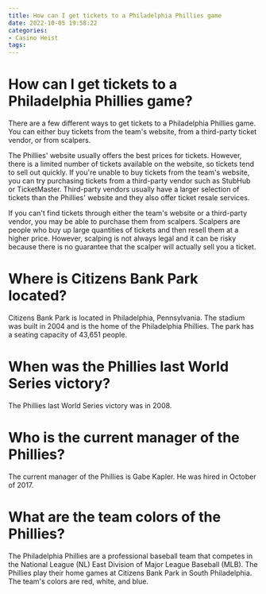 ```yaml
---
title: How can I get tickets to a Philadelphia Phillies game
date: 2022-10-05 19:58:22
categories:
- Casino Heist
tags:
---
```



#  How can I get tickets to a Philadelphia Phillies game?

There are a few different ways to get tickets to a Philadelphia Phillies game. You can either buy tickets from the team's website, from a third-party ticket vendor, or from scalpers.

The Phillies' website usually offers the best prices for tickets. However, there is a limited number of tickets available on the website, so tickets tend to sell out quickly. If you're unable to buy tickets from the team's website, you can try purchasing tickets from a third-party vendor such as StubHub or TicketMaster. Third-party vendors usually have a larger selection of tickets than the Phillies' website and they also offer ticket resale services.

If you can't find tickets through either the team's website or a third-party vendor, you may be able to purchase them from scalpers. Scalpers are people who buy up large quantities of tickets and then resell them at a higher price. However, scalping is not always legal and it can be risky because there is no guarantee that the scalper will actually sell you a ticket.

#  Where is Citizens Bank Park located?

Citizens Bank Park is located in Philadelphia, Pennsylvania. The stadium was built in 2004 and is the home of the Philadelphia Phillies. The park has a seating capacity of 43,651 people.

#  When was the Phillies last World Series victory?

The Phillies last World Series victory was in 2008.

#  Who is the current manager of the Phillies?

The current manager of the Phillies is Gabe Kapler. He was hired in October of 2017.

#  What are the team colors of the Phillies?

The Philadelphia Phillies are a professional baseball team that competes in the National League (NL) East Division of Major League Baseball (MLB). The Phillies play their home games at Citizens Bank Park in South Philadelphia. The team's colors are red, white, and blue.